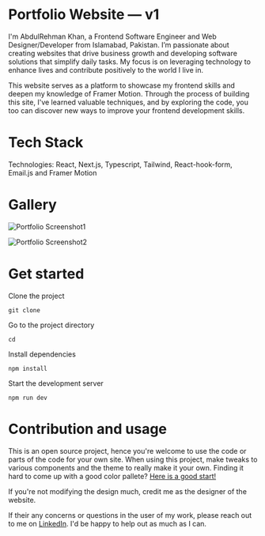 # Portfolio Website — v1

I'm AbdulRehman Khan, a Frontend Software Engineer and Web Designer/Developer from Islamabad, Pakistan. I’m passionate about creating websites that drive business growth and developing software solutions that simplify daily tasks. My focus is on leveraging technology to enhance lives and contribute positively to the world I live in.

This website serves as a platform to showcase my frontend skills and deepen my knowledge of Framer Motion. Through the process of building this site, I've learned valuable techniques, and by exploring the code, you too can discover new ways to improve your frontend development skills.

# Tech Stack

Technologies: React, Next.js, Typescript, Tailwind, React-hook-form, Email.js and Framer Motion <br>


# Gallery

![Portfolio Screenshot1](./Screenshot.jpg)

<!-- ![Portfolio Screenshot2](./Screenshot-1.png) -->

![Portfolio Screenshot2](./Screenshot-2.png)


# Get started

Clone the project

```
git clone 
```

Go to the project directory

```
cd 
```

Install dependencies

```
npm install
```

Start the development server

```
npm run dev
```

# Contribution and usage

This is an open source project, hence you're welcome to use the code or parts of the code for your own site. When using this project, make tweaks to various components and the theme to really make it your own. Finding it hard to come up with a good color pallete? [Here is a good start!](https://mycolor.space)

If you're not modifying the design much, credit me as the designer of the website.

If their any concerns or questions in the user of my work, please reach out to me on [LinkedIn](https://linkedin.com/in/). I'd be happy to help out as much as I can.



